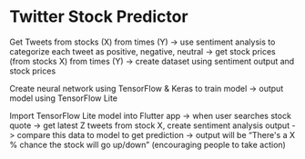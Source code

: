 # Twitter Stock Predictor

Get Tweets from stocks (X) from times (Y) -> use sentiment analysis to categorize each tweet as positive, negative, neutral -> get stock prices (from stocks X) from times (Y) -> create dataset using sentiment output and stock prices

Create neural network using TensorFlow & Keras to train model -> output model using TensorFlow Lite

Import TensorFlow Lite model into Flutter app -> when user searches stock quote -> get latest Z tweets from stock X, create sentiment analysis output -> compare this data to model to get prediction -> output will be “There's a X % chance the stock will go up/down” (encouraging people to take action)
